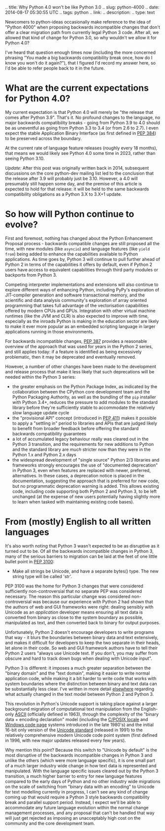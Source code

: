 .. title: Why Python 4.0 won't be like Python 3.0
.. slug: python-4000
.. date: 2014-08-17 05:30:55 UTC
.. tags: python
.. link: 
.. description: 
.. type: text

Newcomers to python-ideas occasionally make reference to the idea of
"Python 4000" when proposing backwards incompatible changes that don't
offer a clear migration path from currently legal Python 3 code. After all,
we allowed that kind of change for Python 3.0, so why wouldn't we allow it
for Python 4.0?

I've heard that question enough times now (including the more concerned
phrasing "You made a big backwards compatibility break once, how do I know
you won't do it again?"), that I figured I'd record my answer here, so I'd
be able to refer people back to it in the future.

# What are the current expectations for Python 4.0?

My current expectation is that Python 4.0 will merely be "the release that
comes after Python 3.9". That's it. No profound changes to the language,
no major backwards compatibility breaks - going from Python 3.9 to 4.0
should be as uneventful as going from Python 3.3 to 3.4 (or from 2.6 to 2.7).
I even expect the stable Application Binary Interface (as first defined in
[PEP 384](https://www.python.org/dev/peps/pep-0384/)) to be preserved across
the boundary.

At the current rate of language feature releases (roughly every 18 months),
that means we would likely see Python 4.0 some time in 2023, rather than
seeing Python 3.10.

*Update:* After this post was originally written back in 2014, subsequent
discussions on the core python-dev mailing list led to the conclusion
that the release after 3.9 will probably just be 3.10. However, a 4.0
will presumably still happen some day, and the premise of this article
is expected to hold for that release: it will be held to the same backwards
compatibility obligations as a Python 3.X to 3.X+1 update.

# So how will Python continue to evolve?

First and foremost, nothing has changed about the Python Enhancement Proposal
process - backwards compatible changes are still proposed all the time, with
new modules (like `asyncio`) and language features (like `yield from`) being
added to enhance the capabilities available to Python applications. As time
goes by, Python 3 will continue to pull further ahead of Python 2 in terms
of the capabilities it offers by default, even if Python 2 users have access
to equivalent capabilities through third party modules or backports from
Python 3.

Competing interpreter implementations and extensions will also continue to
explore different ways of enhancing Python, including PyPy's exploration of
JIT-compiler generation and software transactional memory, and the
scientific and data analysis community's exploration of array oriented
programming that takes full advantage of the vectorisation capabilities
offered by modern CPUs and GPUs. Integration with other virtual machine
runtimes (like the JVM and CLR) is also expected to improve with time,
especially as the inroads Python is making in the education sector are likely
to make it ever more popular as an embedded scripting language in larger
applications running in those environments.

For backwards incompatible changes,
[PEP 387](https://www.python.org/dev/peps/pep-0387/) provides a reasonable
overview of the approach that was used for years in the Python 2 series, and
still applies today: if a feature is identified as being excessively
problematic, then it may be deprecated and eventually removed.

However, a number of other changes have been made to the development and
release process that make it less likely that such deprecations will be
needed within the Python 3 series:

* the greater emphasis on the Python Package Index, as indicated by the
  collaboration between the CPython core development team and the Python
  Packaging Authority, as well as the bundling of the `pip` installer with
  Python 3.4+, reduces the pressure to add modules to the standard library
  before they're sufficiently stable to accommodate the relatively slow
  language update cycle
* the "provisional API" concept (introduced in
  [PEP 411](https://www.python.org/dev/peps/pep-0411/)) makes it possible to
  apply a "settling in" period to libraries and APIs that are judged likely
  to benefit from broader feedback before offering the standard backwards
  compatibility guarantees
* a lot of accumulated legacy behaviour really was cleared out in the Python
  3 transition, and the requirements for new additions to Python and the
  standard library are *much* stricter now than they were in the Python 1.x
  and Python 2.x days
* the widespread development of "single source" Python 2/3 libraries and
  frameworks strongly encourages the use of "documented deprecation" in
  Python 3, even when features are replaced with newer, preferred,
  alternatives. In these cases, a deprecation notice is placed in the
  documentation, suggesting the approach that is preferred for new code,
  but no programmatic deprecation warning is added. This allows existing
  code, including code supporting both Python 2 and Python 3, to be left
  unchanged (at the expense of new users potentially having slightly more
  to learn when tasked with maintaining existing code bases).

# From (mostly) English to all written languages

It's also worth noting that Python 3 wasn't expected to be as disruptive as
it turned out to be. Of all the backwards incompatible changes in Python 3,
many of the serious barriers to migration can be laid at the feet of one
little bullet point in
[PEP 3100](https://www.python.org/dev/peps/pep-3100/#atomic-types):

* Make all strings be Unicode, and have a separate bytes() type. The new
  string type will be called 'str'.

PEP 3100 was the home for Python 3 changes that were considered sufficiently
non-controversial that no separate PEP was considered necessary. The reason
this particular change was considered non-controversial was because our
experience with Python 2 had shown that the authors of web and GUI frameworks
were right: dealing sensibly with Unicode as an *application* developer
means ensuring all text data is converted from binary as close to the system
boundary as possible, manipulated as text, and then converted back to binary
for output purposes.

Unfortunately, Python 2 doesn't encourage developers to write programs that
way - it blurs the boundaries between binary data and text extensively, and
makes it difficult for developers to keep the two separate in their heads,
let alone in their code. So web and GUI framework authors have to tell their
Python 2 users "always use Unicode text. If you don't, you may suffer from
obscure and hard to track down bugs when dealing with Unicode input".

Python 3 is different: it imposes a much greater separation between the
"binary domain" and the "text domain", making it easier to write normal
application code, while making it a bit harder to write code that works
with system boundaries where the distinction between binary and text data
can be substantially less clear. I've written in more detail
[elsewhere](https://python-notes.curiousefficiency.org/en/latest/python3/questions_and_answers.html#what-actually-changed-in-the-text-model-between-python-2-and-python-3)
regarding what actually changed in the text model between Python 2 and
Python 3.

This revolution in Python's Unicode support is taking place against a larger
background migration of computational text manipulation from the English-only
[ASCII](https://en.wikipedia.org/wiki/ASCII) (officially defined in 1963),
through the complexity of the "binary data + encoding declaration" model
(including the [C/POSIX locale](https://en.wikipedia.org/wiki/Locale) and
[Windows code page](https://en.wikipedia.org/wiki/Windows_code_page)
systems introduced in the late 1980's) and the initial 16-bit only
version of the [Unicode standard](https://en.wikipedia.org/wiki/Unicode)
(released in 1991) to the relatively comprehensive modern Unicode code point
system (first defined in 1996, with new major updates released every few years).

Why mention this point? Because this switch to "Unicode by default" is the
most disruptive of the backwards incompatible changes in Python 3 and unlike
the others (which were more language specific), it is one small part of a
much larger industry wide change in how text data is represented and
manipulated. With the language specific issues cleared out by the Python 3
transition, a much higher barrier to entry for new language features compared
to the early days of Python and no other industry wide migrations on the
scale of switching from "binary data with an encoding" to Unicode for text
modelling currently in progress, I can't see any kind of change coming up
that would require a Python 3 style backwards compatibility break and
parallel support period. Instead, I expect we'll be able to accommodate any
future language evolution within the normal change management processes, and
any proposal that can't be handled that way will just get rejected as
imposing an unacceptably high cost on the community and the core development
team.

